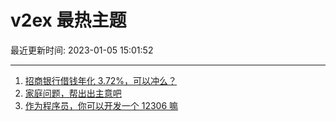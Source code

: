 # v2ex 最热主题

最近更新时间: 2023-01-05 15:01:52

--- 
1. [招商银行借钱年化 3.72%，可以冲么？](https://www.v2ex.com/t/906665) 
2. [家庭问题，帮出出主意吧](https://www.v2ex.com/t/906669) 
3. [作为程序员，你可以开发一个 12306 嘛](https://www.v2ex.com/t/906691) 
